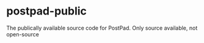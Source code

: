 # postpad-public
The publically available source code for PostPad. Only source available, not open-source
